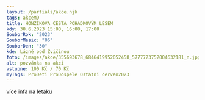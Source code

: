 ```yaml
---
layout: /partials/akce.njk
tags: akceMD
title: HONZÍKOVA CESTA POHÁDKOVÝM LESEM
kdy: 30.6.2023 15:00, 16:00, 17:00
SouborRok: "2023"
SouborMesic: "06"
SouborDen: "30"
kde: Lázně pod Zvičinou
foto: /images/akce/355693678_6846419952052458_5777723752004632181_n.jpg
alt: pozvánka na akci
vstupne: 100 Kč / 70 Kč
myTags: ProDeti ProDospele Ostatni cerven2023
---
```

v﻿íce infa na letáku